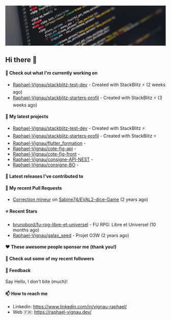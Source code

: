 ![Header](images/header.jpg)

## Hi there 👋

#### 👷 Check out what I'm currently working on

- [Raphael-Vignau/stackblitz-test-dev](https://github.com/Raphael-Vignau/stackblitz-test-dev) - Created with StackBlitz ⚡️ (2 weeks ago)
- [Raphael-Vignau/stackblitz-starters-profil](https://github.com/Raphael-Vignau/stackblitz-starters-profil) - Created with StackBlitz ⚡️ (3 weeks ago)

#### 🌱 My latest projects

- [Raphael-Vignau/stackblitz-test-dev](https://github.com/Raphael-Vignau/stackblitz-test-dev) - Created with StackBlitz ⚡️
- [Raphael-Vignau/stackblitz-starters-profil](https://github.com/Raphael-Vignau/stackblitz-starters-profil) - Created with StackBlitz ⚡️
- [Raphael-Vignau/flutter_formation](https://github.com/Raphael-Vignau/flutter_formation) - 
- [Raphael-Vignau/cote-fig-api](https://github.com/Raphael-Vignau/cote-fig-api) - 
- [Raphael-Vignau/cote-fig-front](https://github.com/Raphael-Vignau/cote-fig-front) - 
- [Raphael-Vignau/consigne-API-NEST](https://github.com/Raphael-Vignau/consigne-API-NEST) - 
- [Raphael-Vignau/consigne-BO](https://github.com/Raphael-Vignau/consigne-BO) - 


#### 🔭 Latest releases I've contributed to


#### 🔨 My recent Pull Requests

- [Correction mineur](https://github.com/Sabine74/EVAL2-dice-Game/pull/1) on [Sabine74/EVAL2-dice-Game](https://github.com/Sabine74/EVAL2-dice-Game) (2 years ago)

#### ⭐ Recent Stars

- [brunobord/fu-rpg-libre-et-universel](https://github.com/brunobord/fu-rpg-libre-et-universel) - FU RPG: Libre et Universel (10 months ago)
- [Raphael-Vignau/galax_seed](https://github.com/Raphael-Vignau/galax_seed) - Projet O3W (2 years ago)

#### ❤️ These awesome people sponsor me (thank you!)


#### 👯 Check out some of my recent followers


#### 💬 Feedback

Say Hello, I don't bite (much)!

#### 📫 How to reach me

- Linkedin: https://www.linkedin.com/in/vignau-raphael/
- Web  🇫🇷: https://raphael-vignau.dev/
